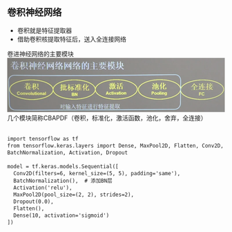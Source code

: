 
## 卷积神经网络

- 卷积就是特征提取器
- 借助卷积核提取特征后，送入全连接网络

卷进神经网络的主要模块
![img.png](img.png)
几个模块简称CBAPDF（卷积，标准化，激活函数，池化，舍弃，全连接）

```buildoutcfg

import tensorflow as tf
from tensorflow.keras.layers import Dense, MaxPool2D, Flatten, Conv2D, BatchNormalization, Activation, Dropout

model = tf.keras.models.Sequential([
  Conv2D(filters=6, kernel_size=(5, 5), padding='same'),
  BatchNormalization(),  # 添加BN层
  Activation('relu'),
  MaxPool2D(pool_size=(2, 2), strides=2),
  Dropout(0.0),
  Flatten(),
  Dense(10, activation='sigmoid')
])

```